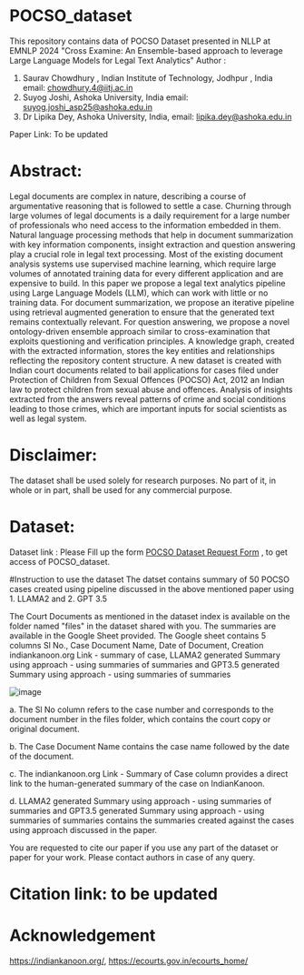 # POCSO_dataset
This repository contains data of POCSO Dataset presented in NLLP at EMNLP 2024 "Cross Examine: An Ensemble-based approach to leverage Large Language Models for Legal Text Analytics"
Author : 
1. Saurav Chowdhury , Indian Institute of Technology, Jodhpur , India email: chowdhury.4@iitj.ac.in
2. Suyog Joshi, Ashoka University, India email: suyog.joshi_asp25@ashoka.edu.in
3. Dr Lipika Dey, Ashoka University, India, email: lipika.dey@ashoka.edu.in

Paper Link: To be updated
# Abstract:
Legal documents are complex in nature, describing a course of argumentative reasoning that is followed to settle a case. Churning through large volumes of legal documents is a daily requirement for a large number of professionals who need access to the information embedded in them. Natural language processing methods that help in document summarization with key information components, insight extraction and question answering play a crucial role in legal text processing. Most of the existing document analysis systems use supervised machine learning, which require large volumes of annotated training data for every different application and are expensive to build. In this paper we propose a legal text analytics pipeline using Large Language Models (LLM), which can work with little or no training data. For document summarization, we propose an iterative pipeline using retrieval augmented generation to ensure that the generated text remains contextually relevant. For question answering, we propose a novel ontology-driven ensemble approach similar to cross-examination that exploits questioning and verification  principles. A knowledge graph, created with the extracted information, stores the key entities and relationships reflecting the repository content structure. A new dataset is created with Indian court documents related to bail applications for cases filed under Protection of Children from Sexual Offences (POCSO) Act, 2012 an Indian law to protect children from sexual abuse and offences. Analysis of insights extracted from the answers reveal patterns of crime and social conditions leading to those crimes, which are important inputs for social scientists as well as  legal system.
# Disclaimer:
The dataset shall be used solely for research purposes. No part of it, in whole or in part, shall be used for any commercial purpose.
# Dataset:
Dataset link : Please Fill up the form [POCSO Dataset Request Form](https://forms.gle/rHbhrQLvVfCWZLG3A) , to get access of POCSO_dataset.

#Instruction to use the dataset
The datset contains summary of 50 POCSO cases created using pipeline discussed in the above mentioned paper using 1. LLAMA2 and 2. GPT 3.5 

The Court Documents as mentioned in the dataset index is available on the folder named "files" in the dataset shared with you.
The summaries are available in the Google Sheet provided. The Google sheet contains 5 columns   Sl No., 	Case Document Name,	Date of Document, Creation	indiankanoon.org Link - summary of case,	LLAMA2 generated Summary using approach - using summaries of summaries and	GPT3.5 generated Summary using approach - using summaries of summaries

![image](https://github.com/user-attachments/assets/aa58fe6a-6f77-4e84-bf2b-014b04e782bb)

a. The Sl No column refers to the case number and corresponds to the document number in the files folder, which contains the court copy or original document.

b. The Case Document Name contains the case name followed by the date of the document.

c. The indiankanoon.org Link - Summary of Case column provides a direct link to the human-generated summary of the case on IndianKanoon.

d. LLAMA2 generated Summary using approach - using summaries of summaries and	GPT3.5 generated Summary using approach - using summaries of summaries contains the summaries created against the cases using approach discussed in the paper.

You are requested to cite our paper if you use any part of the dataset or paper for your work. Please contact authors in case of any query.
# Citation link: to be updated
# Acknowledgement
https://indiankanoon.org/, https://ecourts.gov.in/ecourts_home/
